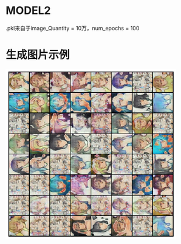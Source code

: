 # MODEL2
.pkl来自于image_Quantity = 10万，num_epochs = 100

# 生成图片示例

![DCGAN_ALL_100](../image/DCGAN_ALL_100.png)
